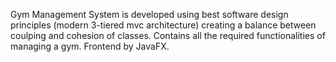 Gym Management System is developed using best software design principles (modern 3-tiered mvc architecture) creating a balance between coulping and cohesion of classes. Contains all the required functionalities of managing a gym. Frontend by JavaFX.

